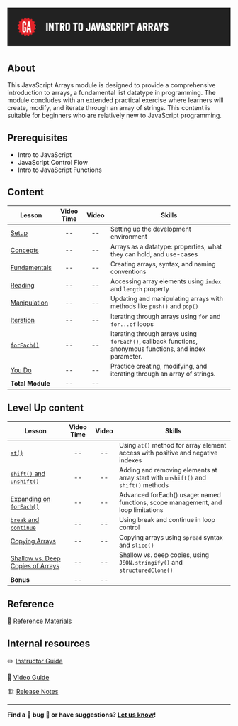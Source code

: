 # ![Intro to JavaScript Arrays](./assets/hero.png)

## About

This JavaScript Arrays module is designed to provide a comprehensive introduction to arrays, a fundamental list datatype in programming. The module concludes with an extended practical exercise where learners will create, modify, and iterate through an array of strings. This content is suitable for beginners who are relatively new to JavaScript programming.

## Prerequisites 

 - Intro to JavaScript
 - JavaScript Control Flow
 - Intro to JavaScript Functions

## Content

| Lesson | Video Time | Video | Skills |
| ------ |:----------:|:-----:| ------ |
| [Setup](./setup/README.md)               | -- | -- | Setting up the development environment                                        |
| [Concepts](./concepts/README.md)         | -- | -- | Arrays as a datatype: properties, what they can hold, and use-cases           |
| [Fundamentals](./fundamentals/README.md) | -- | -- | Creating arrays, syntax, and naming conventions                               |
| [Reading](./reading/README.md)           | -- | -- | Accessing array elements using `index` and `length` property                  |
| [Manipulation](./manipulation/README.md) | -- | -- | Updating and manipulating arrays with methods like `push()` and `pop()`       |
| [Iteration](./iteration/README.md)       | -- | -- | Iterating through arrays using `for` and `for...of` loops                     |
| [`forEach()`](./forEach/README.md)       | -- | -- | Iterating through arrays using `forEach()`, callback functions, anonymous functions, and index parameter.        |
| [You Do](./you-do/README.md)             | -- | -- | Practice creating, modifying, and iterating through an array of strings.      |
|  **Total Module**                        | -- | -- |     |

## Level Up content

| Lesson | Video Time | Video | Skills |
| ------ |:----------:|:-----:| ------ |
| [`at()`](./level-up/at.md) | -- | -- | Using `at()` method for array element access with positive and negative indexes |
| [`shift()` and `unshift()`](./level-up/shift-unshift.md) | -- | -- | Adding and removing elements at array start with `unshift()` and `shift()` methods |
| [Expanding on `forEach()`](./level-up/expanding-on-forEach.md) | -- | -- | Advanced forEach() usage: named functions, scope management, and loop limitations |
| [`break` and `continue`](./level-up/break-and-continue.md) | -- | -- | Using break and continue in loop control |
| [Copying Arrays](./level-up/copying.md) | -- | -- | Copying arrays using `spread` syntax and `slice()` |
| [Shallow vs. Deep Copies of Arrays](./level-up/shallow-vs-deep.md) | -- | -- | Shallow vs. deep copies, using `JSON.stringify()` and `structuredClone()` |
|  **Bonus**        | -- | -- |     |

## Reference

📖 [Reference Materials](./references/README.md)

## Internal resources

✏️ [Instructor Guide](./internal-resources/instructor-guide.md)

🎥 [Video Guide](./internal-resources/video-guide/README.md)

🏗️ [Release Notes](./internal-resources/release-notes.md)

---

**Find a 👾 bug 👾 or have suggestions? [Let us know](https://git.generalassemb.ly/modular-curriculum-all-courses/universal-resources-internal/blob/main/module-feedback.md)!**

